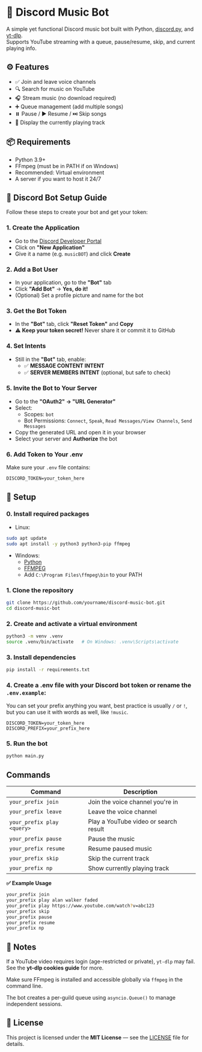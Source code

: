 # 🎵 Discord Music Bot

A simple yet functional Discord music bot built with Python, [discord.py](https://discordpy.readthedocs.io/), and [yt-dlp](https://github.com/yt-dlp/yt-dlp).  
Supports YouTube streaming with a queue, pause/resume, skip, and current playing info.

## ⚙️ Features

- ✅ Join and leave voice channels
- 🔍 Search for music on YouTube
- 🎧 Stream music (no download required)
- ➕ Queue management (add multiple songs)
- ⏸️ Pause / ▶️ Resume / ⏭️ Skip songs
- 📝 Display the currently playing track

## 📦 Requirements

- Python 3.9+
- FFmpeg (must be in PATH if on Windows)
- Recommended: Virtual environment
- A server if you want to host it 24/7

## 🤖 Discord Bot Setup Guide

Follow these steps to create your bot and get your token:

### 1. Create the Application

- Go to the [Discord Developer Portal](https://discord.com/developers/applications)
- Click on **"New Application"**
- Give it a name (e.g. `musicBOT`) and click **Create**

### 2. Add a Bot User

- In your application, go to the **"Bot"** tab
- Click **"Add Bot"** → **Yes, do it!**
- (Optional) Set a profile picture and name for the bot

### 3. Get the Bot Token

- In the **"Bot"** tab, click **"Reset Token"** and **Copy**
- ⚠️ **Keep your token secret!** Never share it or commit it to GitHub

### 4. Set Intents

- Still in the **"Bot"** tab, enable:
  - ✅ **MESSAGE CONTENT INTENT**
  - ✅ **SERVER MEMBERS INTENT** (optional, but safe to check)

### 5. Invite the Bot to Your Server

- Go to the **"OAuth2" → "URL Generator"**
- Select:
  - Scopes: `bot`
  - Bot Permissions: `Connect`, `Speak`, `Read Messages/View Channels`, `Send Messages`
- Copy the generated URL and open it in your browser
- Select your server and **Authorize** the bot

### 6. Add Token to Your .env

Make sure your `.env` file contains:

```env
DISCORD_TOKEN=your_token_here
```

## 🧪 Setup

### 0. **Install required packages**

- Linux:

```bash
sudo apt update
sudo apt install -y python3 python3-pip ffmpeg
```

- Windows:
  - [Python](https://www.python.org/)
  - [FFMPEG](https://github.com/BtbN/FFmpeg-Builds/releases)
  - Add `C:\Program Files\ffmpeg\bin` to your PATH

### 1. **Clone the repository**

```bash
git clone https://github.com/yourname/discord-music-bot.git
cd discord-music-bot
```

### 2. **Create and activate a virtual environment**

```bash
python3 -m venv .venv
source .venv/bin/activate   # On Windows: .venv\Scripts\activate
```

### 3. **Install dependencies**

```bash
pip install -r requirements.txt
```

### 4. **Create a .env file** with your Discord bot token or rename the `.env.example`:

You can set your prefix anything you want, best practice is usually `/` or `!`, but you can use it with words as well, like `!music`.

```env
DISCORD_TOKEN=your_token_here
DISCORD_PREFIX=your_prefix_here
```

### 5. **Run the bot**

```bash
python main.py
```

## Commands

| Command                    | Description                           |
| -------------------------- | ------------------------------------- |
| `your_prefix join`         | Join the voice channel you're in      |
| `your_prefix leave`        | Leave the voice channel               |
| `your_prefix play <query>` | Play a YouTube video or search result |
| `your_prefix pause`        | Pause the music                       |
| `your_prefix resume`       | Resume paused music                   |
| `your_prefix skip`         | Skip the current track                |
| `your_prefix np`           | Show currently playing track          |

**✅ Example Usage**

```bash
your_prefix join
your_prefix play alan walker faded
your_prefix play https://www.youtube.com/watch?v=abc123
your_prefix skip
your_prefix pause
your_prefix resume
your_prefix np
```

## **🚨 Notes**

If a YouTube video requires login (age-restricted or private), `yt-dlp` may fail. See the **yt-dlp cookies guide** for more.

Make sure FFmpeg is installed and accessible globally via `ffmpeg` in the command line.

The bot creates a per-guild queue using `asyncio.Queue()` to manage independent sessions.

## **📄 License**

This project is licensed under the **MIT License** — see the [LICENSE](LICENSE) file for details.
